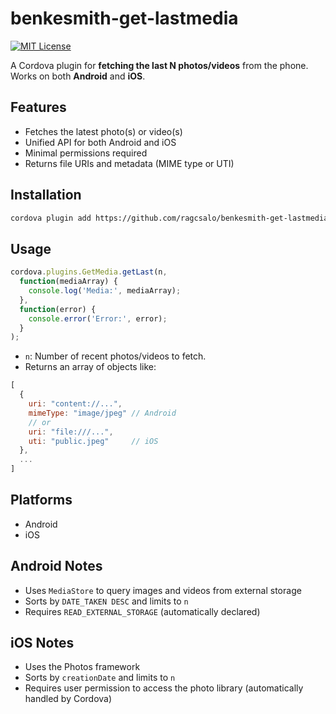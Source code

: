 # benkesmith-get-lastmedia

[![MIT License](https://img.shields.io/badge/license-MIT-blue.svg)](LICENSE)

A Cordova plugin for **fetching the last N photos/videos** from the phone. Works on both **Android** and **iOS**.

## Features

- Fetches the latest photo(s) or video(s)
- Unified API for both Android and iOS
- Minimal permissions required
- Returns file URIs and metadata (MIME type or UTI)

## Installation

```bash
cordova plugin add https://github.com/ragcsalo/benkesmith-get-lastmedia
```

## Usage

```js
cordova.plugins.GetMedia.getLast(n,
  function(mediaArray) {
    console.log('Media:', mediaArray);
  },
  function(error) {
    console.error('Error:', error);
  }
);
```

- `n`: Number of recent photos/videos to fetch.
- Returns an array of objects like:

```js
[
  {
    uri: "content://...",
    mimeType: "image/jpeg" // Android
    // or
    uri: "file:///...", 
    uti: "public.jpeg"     // iOS
  },
  ...
]
```

## Platforms

- Android
- iOS

## Android Notes

- Uses `MediaStore` to query images and videos from external storage
- Sorts by `DATE_TAKEN DESC` and limits to `n`
- Requires `READ_EXTERNAL_STORAGE` (automatically declared)

## iOS Notes

- Uses the Photos framework
- Sorts by `creationDate` and limits to `n`
- Requires user permission to access the photo library (automatically handled by Cordova)

